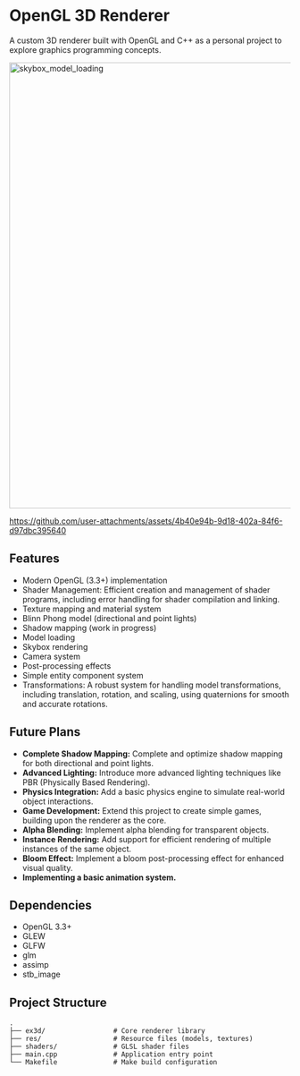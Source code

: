 # OpenGL 3D Renderer

A custom 3D renderer built with OpenGL and C++ as a personal project to explore graphics programming concepts.


<img width="797" alt="skybox_model_loading" src="https://github.com/user-attachments/assets/179c861b-43fd-41b5-a419-1b5a5439b595">


https://github.com/user-attachments/assets/4b40e94b-9d18-402a-84f6-d97dbc395640


## Features

- Modern OpenGL (3.3+) implementation
- Shader Management: Efficient creation and management of shader programs, including error handling for shader compilation and linking.
- Texture mapping and material system
- Blinn Phong model (directional and point lights)
- Shadow mapping (work in progress)
- Model loading 
- Skybox rendering
- Camera system
- Post-processing effects
- Simple entity component system
- Transformations: A robust system for handling model transformations, including translation, rotation, and scaling, using quaternions for smooth and accurate rotations.


## Future Plans

* **Complete Shadow Mapping:** Complete and optimize shadow mapping for both directional and point lights.
* **Advanced Lighting:** Introduce more advanced lighting techniques like PBR (Physically Based Rendering).
* **Physics Integration:** Add a basic physics engine to simulate real-world object interactions.
* **Game Development:** Extend this project to create simple games, building upon the renderer as the core.
* **Alpha Blending:** Implement alpha blending for transparent objects.
* **Instance Rendering:** Add support for efficient rendering of multiple instances of the same object.
* **Bloom Effect:** Implement a bloom post-processing effect for enhanced visual quality.
* **Implementing a basic animation system.**


## Dependencies

- OpenGL 3.3+
- GLEW
- GLFW
- glm
- assimp
- stb_image

## Project Structure

```
.
├── ex3d/                 # Core renderer library
├── res/                  # Resource files (models, textures)
├── shaders/              # GLSL shader files
├── main.cpp              # Application entry point
└── Makefile              # Make build configuration
```
